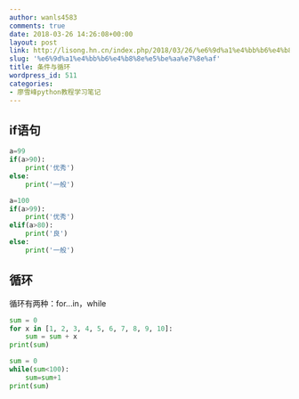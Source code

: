```yaml
---
author: wanls4583
comments: true
date: 2018-03-26 14:26:08+00:00
layout: post
link: http://lisong.hn.cn/index.php/2018/03/26/%e6%9d%a1%e4%bb%b6%e4%b8%8e%e5%be%aa%e7%8e%af/
slug: '%e6%9d%a1%e4%bb%b6%e4%b8%8e%e5%be%aa%e7%8e%af'
title: 条件与循环
wordpress_id: 511
categories:
- 廖雪峰python教程学习笔记
---
```


## if语句
```python
a=99
if(a>90):
	print('优秀')
else:
    print('一般')

a=100
if(a>99):
	print('优秀')
elif(a>80):
    print('良')
else:
	print('一般')
```

## 循环
循环有两种：for...in，while
```python
sum = 0
for x in [1, 2, 3, 4, 5, 6, 7, 8, 9, 10]:
    sum = sum + x
print(sum)
```

```python
sum = 0
while(sum<100):
	sum=sum+1
print(sum)
```
